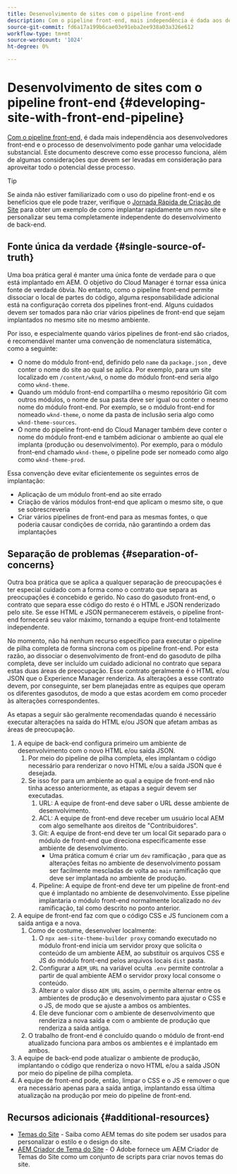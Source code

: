 ```yaml
---
title: Desenvolvimento de sites com o pipeline front-end
description: Com o pipeline front-end, mais independência é dada aos desenvolvedores front-end e o processo de desenvolvimento pode ganhar uma velocidade substancial.
source-git-commit: fd6a17a199b6cae03e91eba2ee938a03a326e612
workflow-type: tm+mt
source-wordcount: '1024'
ht-degree: 0%

---
```



# Desenvolvimento de sites com o pipeline front-end {#developing-site-with-front-end-pipeline}

[Com o pipeline front-end,](/help/implementing/cloud-manager/configuring-pipelines/introduction-ci-cd-pipelines.md#front-end) é dada mais independência aos desenvolvedores front-end e o processo de desenvolvimento pode ganhar uma velocidade substancial. Este documento descreve como esse processo funciona, além de algumas considerações que devem ser levadas em consideração para aproveitar todo o potencial desse processo.

>[!TIP]
>
>Se ainda não estiver familiarizado com o uso do pipeline front-end e os benefícios que ele pode trazer, verifique o [Jornada Rápida de Criação de Site](/help/journey-sites/quick-site/overview.md) para obter um exemplo de como implantar rapidamente um novo site e personalizar seu tema completamente independente do desenvolvimento de back-end.

## Fonte única da verdade {#single-source-of-truth}

Uma boa prática geral é manter uma única fonte de verdade para o que está implantado em AEM. O objetivo do Cloud Manager é tornar essa única fonte de verdade óbvia. No entanto, como o pipeline front-end permite dissociar o local de partes do código, alguma responsabilidade adicional está na configuração correta dos pipelines front-end. Alguns cuidados devem ser tomados para não criar vários pipelines de front-end que sejam implantados no mesmo site no mesmo ambiente.

Por isso, e especialmente quando vários pipelines de front-end são criados, é recomendável manter uma convenção de nomenclatura sistemática, como a seguinte:

* O nome do módulo front-end, definido pelo `name` da `package.json` , deve conter o nome do site ao qual se aplica. Por exemplo, para um site localizado em `/content/wknd`, o nome do módulo front-end seria algo como `wknd-theme`.
* Quando um módulo front-end compartilha o mesmo repositório Git com outros módulos, o nome de sua pasta deve ser igual ou conter o mesmo nome do módulo front-end. Por exemplo, se o módulo front-end for nomeado `wknd-theme`, o nome da pasta de inclusão seria algo como `wknd-theme-sources`.
* O nome do pipeline front-end do Cloud Manager também deve conter o nome do módulo front-end e também adicionar o ambiente ao qual ele implanta (produção ou desenvolvimento). Por exemplo, para o módulo front-end chamado `wknd-theme`, o pipeline pode ser nomeado como algo como `wknd-theme-prod`.

Essa convenção deve evitar eficientemente os seguintes erros de implantação:

* Aplicação de um módulo front-end ao site errado
* Criação de vários módulos front-end que aplicam o mesmo site, o que se sobrescreveria
* Criar vários pipelines de front-end para as mesmas fontes, o que poderia causar condições de corrida, não garantindo a ordem das implantações

## Separação de problemas {#separation-of-concerns}

Outra boa prática que se aplica a qualquer separação de preocupações é ter especial cuidado com a forma como o contrato que separa as preocupações é concebido e gerido. No caso do gasoduto front-end, o contrato que separa esse código do resto é o HTML e JSON renderizado pelo site. Se esse HTML e JSON permanecerem estáveis, o pipeline front-end fornecerá seu valor máximo, tornando a equipe front-end totalmente independente.

No momento, não há nenhum recurso específico para executar o pipeline de pilha completa de forma síncrona com os pipeline front-end. Por esta razão, ao dissociar o desenvolvimento de front-end do gasoduto de pilha completa, deve ser incluído um cuidado adicional no contrato que separa estas duas áreas de preocupação. Esse contrato geralmente é o HTML e/ou JSON que o Experience Manager renderiza. As alterações a esse contrato devem, por conseguinte, ser bem planejadas entre as equipes que operam os diferentes gasodutos, de modo a que estas acordem em como proceder às alterações correspondentes.

As etapas a seguir são geralmente recomendadas quando é necessário executar alterações na saída do HTML e/ou JSON que afetam ambas as áreas de preocupação.

1. A equipe de back-end configura primeiro um ambiente de desenvolvimento com o novo HTML e/ou saída JSON.
   1. Por meio do pipeline de pilha completa, eles implantam o código necessário para renderizar o novo HTML e/ou a saída JSON que é desejada.
   1. Se isso for para um ambiente ao qual a equipe de front-end não tinha acesso anteriormente, as etapas a seguir devem ser executadas.
      1. URL: A equipe de front-end deve saber o URL desse ambiente de desenvolvimento.
      1. ACL: A equipe de front-end deve receber um usuário local AEM com algo semelhante aos direitos de &quot;Contribuidores&quot;.
      1. Git: A equipe de front-end deve ter um local Git separado para o módulo de front-end que direciona especificamente esse ambiente de desenvolvimento.
         * Uma prática comum é criar um `dev` ramificação , para que as alterações feitas no ambiente de desenvolvimento possam ser facilmente mescladas de volta ao `main` ramificação que deve ser implantada no ambiente de produção.
      1. Pipeline: A equipe de front-end deve ter um pipeline de front-end que é implantado no ambiente de desenvolvimento. Esse pipeline implantaria o módulo front-end normalmente localizado no `dev` ramificação, tal como descrito no ponto anterior.
1. A equipe de front-end faz com que o código CSS e JS funcionem com a saída antiga e a nova.
   1. Como de costume, desenvolver localmente:
      1. O `npx aem-site-theme-builder proxy` comando executado no módulo front-end inicia um servidor proxy que solicita o conteúdo de um ambiente AEM, ao substituir os arquivos CSS e JS do módulo front-end pelos arquivos locais `dist` pasta.
      1. Configurar a `AEM_URL` na variável oculta `.env` permite controlar a partir de qual ambiente AEM o servidor proxy local consome o conteúdo.
      1. Alterar o valor disso `AEM_URL` assim, o permite alternar entre os ambientes de produção e desenvolvimento para ajustar o CSS e o JS, de modo que se ajuste a ambos os ambientes.
      1. Ele deve funcionar com o ambiente de desenvolvimento que renderiza a nova saída e com o ambiente de produção que renderiza a saída antiga.
   1. O trabalho de front-end é concluído quando o módulo de front-end atualizado funciona para ambos os ambientes e é implantado em ambos.
1. A equipe de back-end pode atualizar o ambiente de produção, implantando o código que renderiza o novo HTML e/ou a saída JSON por meio do pipeline de pilha completa.
1. A equipe de front-end pode, então, limpar o CSS e o JS e remover o que era necessário apenas para a saída antiga, implantando essa última atualização na produção por meio do pipeline de front-end.

## Recursos adicionais {#additional-resources}

* [Temas do Site](/help/sites-cloud/administering/site-creation/site-themes.md) - Saiba como AEM temas do site podem ser usados para personalizar o estilo e o design do site.
* [AEM Criador de Tema do Site](https://github.com/adobe/aem-site-theme-builder) - O Adobe fornece um AEM Criador de Temas do Site como um conjunto de scripts para criar novos temas do site.

